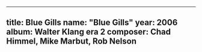 
---
title: Blue Gills
name: "Blue Gills"
year:  2006
album: Walter Klang era 2
composer: Chad Himmel, Mike Marbut, Rob Nelson
---
